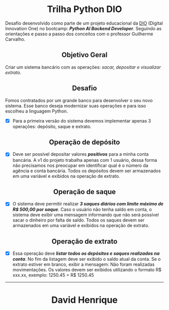 # <div align="center">Trilha Python DIO </div>

Desafio desenvolvido como parte de um projeto educacional da [DIO]([https://www.dio.me/sign-up?ref=13JYL0Y2AV](https://www.dio.me/users/david_henrique_pe)) (Digital Innovation One) no bootcamp: **_Python AI Backend Developer_**. Seguindo as orientações e passo a passo dos conceitos com o professor Guilherme Carvalho.


## <div align="center"> Objetivo Geral</div>


Criar um sistema bancário com as operações: _sacar, depositar
e visualizar extrato_.

## <div align="center"> Desafio</div>


Fomos contratados por um grande banco para desenvolver o
seu novo sistema. Esse banco deseja modernizar suas
operações e para isso escolheu a linguagem Python. 
- [x] Para a
primeira versão do sistema devemos implementar apenas 3
operações: depósito, saque e extrato.

## <div align="center"> Operação de depósito</div>


- [x] Deve ser possível depositar valores **_positivos_** para a minha
conta bancária. A v1 do projeto trabalha apenas com 1 usuário,
dessa forma não precisamos nos preocupar em identificar qual
é o número da agência e conta bancária. Todos os depósitos
devem ser armazenados em uma variável e exibidos na
operação de extrato.

## <div align="center"> Operação de saque</div>


- [x] O sistema deve permitir realizar **_3 saques diários com limite
máximo de R$ 500,00 por saque_**. Caso o usuário não tenha
saldo em conta, o sistema deve exibir uma mensagem
informando que não será possível sacar o dinheiro por falta de
saldo. Todos os saques devem ser armazenados em uma
variável e exibidos na operação de extrato.

## <div align="center"> Operação de extrato</div>


- [x] Essa operação deve **_listar todos os depósitos e saques
realizados na conta_**. No fim da listagem deve ser exibido o
saldo atual da conta. Se o extrato estiver em branco, exibir a
mensagem: Não foram realizadas movimentações.
Os valores devem ser exibidos utilizando o formato R$ xxx.xx,
exemplo:
1250.45 = R$ 1250.45

***


# <div align="center"> **David Henrique** </div>


















